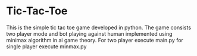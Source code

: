 # Tic-Tac-Toe
This is the simple tic tac toe game developed in python. The game consists two player mode and bot playing against human implemented using minimax algorithm in ai game theory.
For two player execute main.py
for single player execute minmax.py
